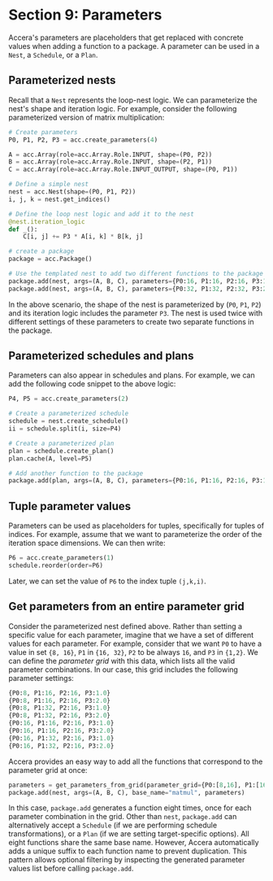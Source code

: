 [//]: # (Project: Accera)
[//]: # (Version: v1.2.1)

# Section 9: Parameters

Accera's parameters are placeholders that get replaced with concrete values when adding a function to a package. A parameter can be used in a `Nest`, a `Schedule`, or a `Plan`.

## Parameterized nests
Recall that a `Nest` represents the loop-nest logic. We can parameterize the nest's shape and iteration logic. For example, consider the following parameterized version of matrix multiplication:

```python
# Create parameters
P0, P1, P2, P3 = acc.create_parameters(4)

A = acc.Array(role=acc.Array.Role.INPUT, shape=(P0, P2))
B = acc.Array(role=acc.Array.Role.INPUT, shape=(P2, P1))
C = acc.Array(role=acc.Array.Role.INPUT_OUTPUT, shape=(P0, P1))

# Define a simple nest
nest = acc.Nest(shape=(P0, P1, P2))
i, j, k = nest.get_indices()

# Define the loop nest logic and add it to the nest
@nest.iteration_logic
def _():
    C[i, j] += P3 * A[i, k] * B[k, j]

# create a package
package = acc.Package()

# Use the templated nest to add two different functions to the package
package.add(nest, args=(A, B, C), parameters={P0:16, P1:16, P2:16, P3:1.0}, base_name="matmul_16_16_16_1")
package.add(nest, args=(A, B, C), parameters={P0:32, P1:32, P2:32, P3:2.0}, base_name="matmul_32_32_32_2")
```
In the above scenario, the shape of the nest is parameterized by (`P0`, `P1`, `P2`) and its iteration logic includes the parameter `P3`. The nest is used twice with different settings of these parameters to create two separate functions in the package.

## Parameterized schedules and plans
Parameters can also appear in schedules and plans. For example, we can add the following code snippet to the above logic:
```python
P4, P5 = acc.create_parameters(2)

# Create a parameterized schedule
schedule = nest.create_schedule()
ii = schedule.split(i, size=P4)

# Create a parameterized plan
plan = schedule.create_plan()
plan.cache(A, level=P5)

# Add another function to the package
package.add(plan, args=(A, B, C), parameters={P0:16, P1:16, P2:16, P3:1.0, P4:4, P5:2}, base_name="alternative_matmul_16_16_16")
```

## Tuple parameter values
Parameters can be used as placeholders for tuples, specifically for tuples of indices. For example, assume that we want to parameterize the order of the iteration space dimensions. We can then write:
```python
P6 = acc.create_parameters(1)
schedule.reorder(order=P6)
```
Later, we can set the value of `P6` to the index tuple `(j,k,i)`.

## Get parameters from an entire parameter grid
Consider the parameterized nest defined above. Rather than setting a specific value for each parameter, imagine that we have a set of different values for each parameter. For example, consider that we want `P0` to have a value in set `{8, 16}`, `P1` in `{16, 32}`, `P2` to be always `16`, and `P3` in `{1,2}`. We can define the *parameter grid* with this data, which lists all the valid parameter combinations. In our case, this grid includes the following parameter settings:
```python
{P0:8, P1:16, P2:16, P3:1.0}
{P0:8, P1:16, P2:16, P3:2.0}
{P0:8, P1:32, P2:16, P3:1.0}
{P0:8, P1:32, P2:16, P3:2.0}
{P0:16, P1:16, P2:16, P3:1.0}
{P0:16, P1:16, P2:16, P3:2.0}
{P0:16, P1:32, P2:16, P3:1.0}
{P0:16, P1:32, P2:16, P3:2.0}
```

Accera provides an easy way to add all the functions that correspond to the parameter grid at once:
```python
parameters = get_parameters_from_grid(parameter_grid={P0:[8,16], P1:[16,32], P2:[16], P3:[1.0,2.0]})
package.add(nest, args=(A, B, C), base_name="matmul", parameters)
```
In this case, `package.add` generates a function eight times, once for each parameter combination in the grid.  Other than `nest`, `package.add` can alternatively accept a `Schedule` (if we are performing schedule transformations), or a `Plan` (if we are setting target-specific options). All eight functions share the same base name. However, Accera automatically adds a unique suffix to each function name to prevent duplication. This pattern allows optional filtering by inspecting the generated parameter values list before calling `package.add`.


<div style="page-break-after: always;"></div>
